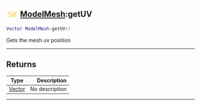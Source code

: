 ## <img src="../../.gitbook/assets/shared.png" width="32" height="32" /> [ModelMesh](../modelmesh/README.md):getUV

```lua
Vector ModelMesh:getUV()
```

Gets the mesh uv position<br>

-----------------
## Returns

| Type   | Description |
| ------ | ----------: |
| [Vector](../vector/README.md) | No description |


--------